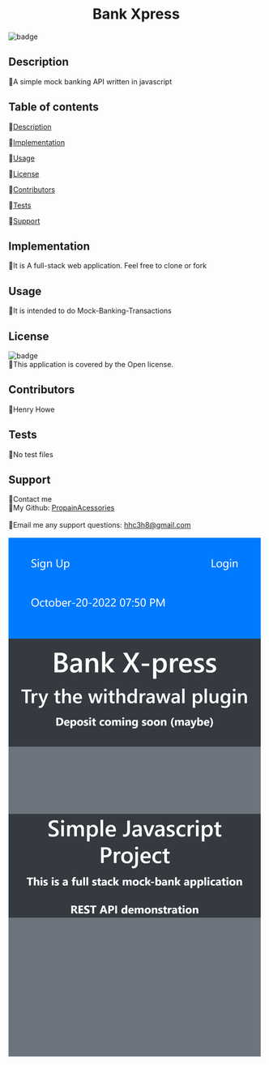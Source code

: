 
  <h1 align="center"> Bank Xpress</h1>

  ![badge](https://img.shields.io/badge/license-Open-brightgreen)<br />

  ## Description
  🐔A simple mock banking API written in javascript

  ## Table of contents
  🐔[Description](#description)

  🐔[Implementation](#implementation)

  🐔[Usage](#usage)

  🐔[License](#license)

  🐔[Contributors](#contributors)

  🐔[Tests](#tests)
  
  🐔[Support](#support)

  ## Implementation
  🐔It is A full-stack web application. Feel free to clone or fork

  ## Usage
  🐔It is intended to do Mock-Banking-Transactions

  ## License
  ![badge](https://img.shields.io/badge/license-Open-brightgreen)
  <br/>
  🐔This application is covered by the Open license.
  
  ## Contributors
  🐔Henry Howe

  ## Tests
  🐔No test files

  ## Support
  🐔Contact me<br/>
  🐔My Github: [PropainAcessories](https://github.com/undefined)<br/>
  <br/>
  🐔Email me any support questions: hhc3h8@gmail.com<br/>
<br/>
![](assets/limitless-bayou-69497.herokuapp.com_(Samsung%20Galaxy%20S8+).png)
